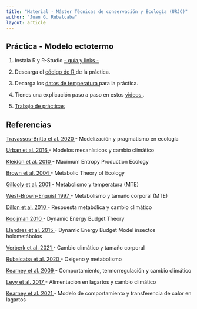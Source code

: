 ```yaml
---
title: "Material - Máster Técnicas de conservación y Ecología (URJC)"
author: "Juan G. Rubalcaba"
layout: article
---
```


<h2> Práctica - Modelo ectotermo </h2>

1. Instala R y R-Studio <a href="jrubalcaba.github.io/posts/Material Master URJC/Instalar RStudio.docx"> - guía y links - </a>

2. Descarga el <a href="jrubalcaba.github.io/posts/Material Master URJC/Modelo ectotermo - Codigo.R"> código de R </a> de la práctica.

3. Decarga los <a href="jrubalcaba.github.io/posts/Material Master URJC/data_temp.csv"> datos de temperatura </a> para la práctica.

4. Tienes una explicación paso a paso en estos <a href="jrubalcaba.github.io/posts/Material Master URJC/Videos.zip"> videos </a>.

5. <a href="jrubalcaba.github.io/posts/Material Master URJC/Trabajo - Modelo ectotermo.docx"> Trabajo de prácticas </a>


<h2> Referencias </h2>

<a href="https://www.biorxiv.org/content/10.1101/344200v2.full"> Travassos-Britto et al. 2020  </a> - Modelización y pragmatismo en ecología

<a href="https://science.sciencemag.org/content/sci/353/6304/aad8466.full.pdf?casa_token=fVcM1EXW10AAAAAA:AljCmj_sBlUJta2dq4OcvcC-CW-TKzzLBJM-Sehydid0lDLDlhqKcNfSM_LXc9md1yLehvNO3WQ9a4Fc"> Urban et al. 2016 </a> - Modelos mecanísticos y cambio climático

<a href="https://royalsocietypublishing.org/doi/pdf/10.1098/rstb.2010.0018"> Kleidon et al. 2010  </a> - Maximum Entropy Production Ecology

<a href="https://esajournals.onlinelibrary.wiley.com/doi/pdf/10.1890/03-9000?casa_token=OU1OElHJPpIAAAAA%3Ag9inPP2qj-GGj38TylI-wbcreLFjfteV3p2v3hpdTBllwS_rzgSmZ80GHvCmx-nXlDfDaAdGki4m-yw8"> Brown et al. 2004 </a> - Metabolic Theory of Ecology

<a href="https://science.sciencemag.org/content/sci/293/5538/2248.full.pdf?casa_token=xM2-JUwPzq4AAAAA:jY3WFV-LU2JHbue3Tp6OtNd4ix2OmvGfTKjksIKVWt1-QrLLhY-ik_ExQAL54dJQsvNiO-dIVtR4hEIq"> Gillooly et al. 2001 </a> - Metabolismo y temperatura (MTE)

<a href="https://science.sciencemag.org/content/sci/276/5309/122.full.pdf?casa_token=USuki_OOvU4AAAAA:vgTfhJJOCdIa8Aa3ka_vtJ0Gej0D3E7KkivQ8DIXANvu97HeNPC3iCBbdafdExgYb3oKF6uH5aFOrRTH"> West-Brown-Enquist 1997 </a> - Metabolismo y tamaño corporal (MTE)

<a href="https://www.nature.com/articles/nature09407"> Dillon et al. 2010 </a> - Respuesta metabólica y cambio climático

<a href="https://www.researchgate.net/profile/Edgar_Meza/post/Is_there_a_toxicokinetic_model_for_daphnia_magna_or_other_zooplankton/attachment/59d62cf579197b807798b396/AS%3A348547653357569%401460111644286/download/Dynamic+Energy+Budget+theory+-+Kooijman.pdf"> Kooijman 2010 </a> - Dynamic Energy Budget Theory

<a href="https://esajournals.onlinelibrary.wiley.com/doi/pdfdirect/10.1890/14-0976.1?casa_token=Nc-516wwogsAAAAA:8o6IJxwkl1gZL9kc9IZXHP5QdCuFLAgG2qhIinBsYvD8ayWdXeVn5aM99efF9m178J8WFqR7ghbt7KJo"> Llandres et al. 2015 </a> - Dynamic Energy Budget Model insectos holometábolos

<a href="https://onlinelibrary.wiley.com/doi/pdfdirect/10.1111/brv.12653"> Verberk et al. 2021 </a> - Cambio climático y tamaño corporal

<a href="https://doi.org/10.1073/pnas.2003292117"> Rubalcaba et al. 2020 </a> - Oxígeno y metabolismo

<a href="https://www.pnas.org/content/pnas/106/10/3835.full.pdf"> Kearney et al. 2009 </a> - Comportamiento, termorregulación y cambio climático

<a href="https://esajournals.onlinelibrary.wiley.com/doi/epdf/10.1002/ecy.1803"> Levy et al. 2017 </a> - Alimentación en lagartos y cambio climático

<a href="https://besjournals.onlinelibrary.wiley.com/doi/pdf/10.1111/2041-210X.13528?casa_token=5pjI3FywjpIAAAAA:-x07V-vjBEHP6-jSZIPH6x9BB2uJj9KNCUdWqHS-w1oV_1kOzizKoZ5ia-pi5CmXOYA-UiFKdmZByYf7"> Kearney et al. 2021 </a> - Modelo de comportamiento y transferencia de calor en lagartos
